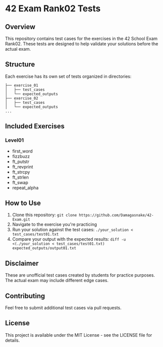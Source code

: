 # 42 Exam Rank02 Tests

## Overview
This repository contains test cases for the exercises in the 42 School Exam Rank02. These tests are designed to help validate your solutions before the actual exam.

## Structure
Each exercise has its own set of tests organized in directories:

```
├── exercise_01
│   ├── test_cases
│   └── expected_outputs
├── exercise_02
│   ├── test_cases
│   └── expected_outputs
...
```

## Included Exercises
### Level01
- first_word
- fizzbuzz
- ft_putstr
- ft_revprint
- ft_strcpy
- ft_strlen
- ft_swap
- repeat_alpha

## How to Use
1. Clone this repository: `git clone https://github.com/Damagasnake/42-Exam.git`
2. Navigate to the exercise you're practicing
3. Run your solution against the test cases: `./your_solution < test_cases/test01.txt`
4. Compare your output with the expected results: `diff -u <(./your_solution < test_cases/test01.txt) expected_outputs/output01.txt`


## Disclaimer
These are unofficial test cases created by students for practice purposes. The actual exam may include different edge cases.

## Contributing
Feel free to submit additional test cases via pull requests.

## License
This project is available under the MIT License - see the LICENSE file for details.